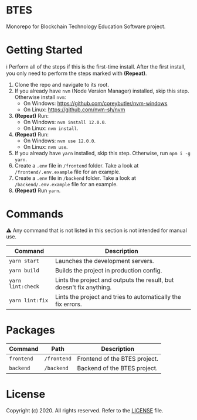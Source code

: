 # BTES
Monorepo for Blockchain Technology Education Software project.

# Getting Started
ℹ Perform all of the steps if this is the first-time install. After the first install, you only need to perform the steps marked with **(Repeat)**.

1. Clone the repo and navigate to its root.
1. If you already have `nvm` (Node Version Manager) installed, skip this step. Otherwise install `nvm`:
    * On Windows: https://github.com/coreybutler/nvm-windows
    * On Linux: https://github.com/nvm-sh/nvm
1. **(Repeat)** Run:
    * On Windows: `nvm install 12.0.0`.
    * On Linux: `nvm install`.
1. **(Repeat)** Run:
    * On Windows: `nvm use 12.0.0`.
    * On Linux: `nvm use`.
1. If you already have `yarn` installed, skip this step. Otherwise, run `npm i -g yarn`.
1. Create a `.env` file in `/frontend` folder. Take a look at `/frontend/.env.example` file for an example.
1. Create a `.env` file in `/backend` folder. Take a look at `/backend/.env.example` file for an example.
1. **(Repeat)** Run `yarn`.

# Commands
⚠ Any command that is not listed in this section is not intended for manual use.

|Command|Description|
|-|-|
|`yarn start`|Launches the development servers.|
|`yarn build`|Builds the project in production config.|
|`yarn lint:check`|Lints the project and outputs the result, but doesn't fix anything.|
|`yarn lint:fix`|Lints the project and tries to automatically the fix errors.|

# Packages
|Command|Path|Description|
|-|-|-|
|`frontend`|`/frontend`|Frontend of the BTES project.|
|`backend`|`/backend`|Backend of the BTES project.|

# License
Copyright (c) 2020. All rights reserved. Refer to the [LICENSE](/LICENSE) file.
